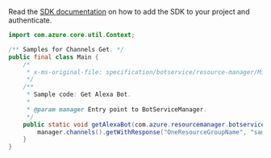 Read the [SDK documentation](https://github.com/Azure/azure-sdk-for-java/blob/azure-resourcemanager-botservice_1.0.0-beta.4/sdk/botservice/azure-resourcemanager-botservice/README.md) on how to add the SDK to your project and authenticate.

```java
import com.azure.core.util.Context;

/** Samples for Channels Get. */
public final class Main {
    /*
     * x-ms-original-file: specification/botservice/resource-manager/Microsoft.BotService/preview/2021-05-01-preview/examples/GetAlexaChannel.json
     */
    /**
     * Sample code: Get Alexa Bot.
     *
     * @param manager Entry point to BotServiceManager.
     */
    public static void getAlexaBot(com.azure.resourcemanager.botservice.BotServiceManager manager) {
        manager.channels().getWithResponse("OneResourceGroupName", "samplebotname", "AlexaChannel", Context.NONE);
    }
}
```
